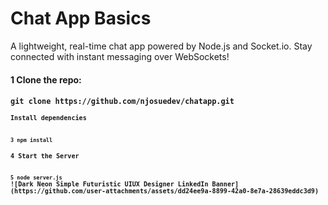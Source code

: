 ﻿<h1>Chat App Basics</h1>

<p>A lightweight, real-time chat app powered by Node.js and Socket.io. Stay connected with instant messaging over WebSockets!</p>
<h4>1 Clone the repo:<h4>
<code>git clone https://github.com/njosuedev/chatapp.git<code>
<h4>Install dependencies<h4>
<code>3 npm install</code>
<h4>4 Start the Server</h4>
<code>5 node server.js</code>
![Dark Neon Simple Futuristic UIUX Designer LinkedIn Banner](https://github.com/user-attachments/assets/dd24ee9a-8899-42a0-8e7a-28639eddc3d9)
